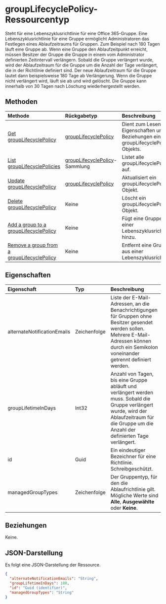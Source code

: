 # <a name="grouplifecyclepolicy-resource-type"></a>groupLifecyclePolicy-Ressourcentyp

Steht für eine Lebenszyklusrichtlinie für eine Office 365-Gruppe. Eine Lebenszyklusrichtlinie für eine Gruppe ermöglicht Administratoren das Festlegen eines Ablaufzeitraums für Gruppen. Zum Beispiel nach 180 Tagen läuft eine Gruppe ab. Wenn eine Gruppe den Ablaufzeitpunkt erreicht, müssen Besitzer der Gruppe die Gruppe in einem vom Administrator definierten Zeitintervall verlängern. Sobald die Gruppe verlängert wurde, wird der Ablaufzeitraum für die Gruppe um die Anzahl der Tage verlängert, die in der Richtlinie definiert sind. Der neue Ablaufzeitraum für die Gruppe lautet dann beispielsweise 180 Tage ab Verlängerung. Wenn die Gruppe nicht verlängert wird, läuft sie ab und wird gelöscht. Die Gruppe kann innerhalb von 30 Tagen nach Löschung wiederhergestellt werden.

## <a name="methods"></a>Methoden

| Methode | Rückgabetyp | Beschreibung |
|:---------------|:--------|:----------|
|[Get groupLifecyclePolicy](../api/grouplifecyclepolicy_get.md) | [groupLifecyclePolicy](grouplifecyclepolicy.md) |Dient zum Lesen der Eigenschaften und der Beziehungen eines groupLifecyclePolicy-Objekts.|
|[List groupLifecyclePolicies](../api/grouplifecyclepolicy_list.md) | [groupLifecyclePolicy](grouplifecyclepolicy.md)-Sammlung | Listet alle groupLifecyclePolicies auf. |
|[Update groupLifecyclePolicy](../api/grouplifecyclepolicy_update.md) | [groupLifecyclePolicy](grouplifecyclepolicy.md) | Aktualisiert ein groupLifecyclePolicy-Objekt. |
|[Delete groupLifecyclePolicy](../api/grouplifecyclepolicy_delete.md) | Keine | Löscht ein groupLifecyclePolicy-Objekt. |
|[Add a group to a groupLifecyclePolicy](../api/grouplifecyclepolicy_addgroup.md)|Keine| Fügt eine Gruppe zu einer Lebenszyklusrichtlinie hinzu. |
|[Remove a group from a groupLifecyclePolicy](../api/grouplifecyclepolicy_removegroup.md)|Keine| Entfernt eine Gruppe aus einer Lebenszyklusrichtlinie. |

## <a name="properties"></a>Eigenschaften

| Eigenschaft | Typ | Beschreibung |
|:---------------|:--------|:----------|
|alternateNotificationEmails|Zeichenfolge| Liste der E-Mail-Adressen, an die Benachrichtigungen für Gruppen ohne Besitzer gesendet werden sollen. Mehrere E-Mail-Adressen können durch ein Semikolon voneinander getrennt definiert werden. |
|groupLifetimeInDays|Int32| Anzahl von Tagen, bis eine Gruppe abläuft und verlängert werden muss. Sobald die Gruppe verlängert wurde, wird der Ablaufzeitraum für die Gruppe um die Anzahl der definierten Tage verlängert. |
|id|Guid| Ein eindeutiger Bezeichner für eine Richtlinie. Schreibgeschützt.|
|managedGroupTypes|Zeichenfolge| Der Gruppentyp, für den die Ablaufrichtlinie gilt. Mögliche Werte sind **Alle**, **Ausgewählte** oder **Keine**. |

## <a name="relationships"></a>Beziehungen

Keine.

## <a name="json-representation"></a>JSON-Darstellung

Es folgt eine JSON-Darstellung der Ressource.

<!-- {
  "blockType": "resource",
  "optionalProperties": [

  ],
  "@odata.type": "microsoft.graph.groupLifecyclePolicy"
}-->

```json
{
  "alternateNotificationEmails": "String",
  "groupLifetimeInDays": 180,
  "id": "Guid (identifier)",
  "managedGroupTypes": "String"
}

```

<!-- uuid: 8fcb5dbc-d5aa-4681-8e31-b001d5168d79
2015-10-25 14:57:30 UTC -->
<!-- {
  "type": "#page.annotation",
  "description": "groupLifecyclePolicy resource",
  "keywords": "",
  "section": "documentation",
  "tocPath": ""
}-->